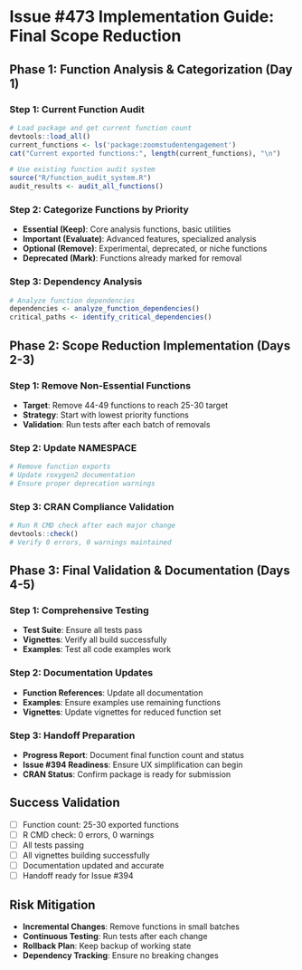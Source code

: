 # Issue #473 Implementation Guide: Final Scope Reduction

## Phase 1: Function Analysis & Categorization (Day 1)

### Step 1: Current Function Audit
```r
# Load package and get current function count
devtools::load_all()
current_functions <- ls('package:zoomstudentengagement')
cat("Current exported functions:", length(current_functions), "\n")

# Use existing function audit system
source("R/function_audit_system.R")
audit_results <- audit_all_functions()
```

### Step 2: Categorize Functions by Priority
- **Essential (Keep)**: Core analysis functions, basic utilities
- **Important (Evaluate)**: Advanced features, specialized analysis
- **Optional (Remove)**: Experimental, deprecated, or niche functions
- **Deprecated (Mark)**: Functions already marked for removal

### Step 3: Dependency Analysis
```r
# Analyze function dependencies
dependencies <- analyze_function_dependencies()
critical_paths <- identify_critical_dependencies()
```

## Phase 2: Scope Reduction Implementation (Days 2-3)

### Step 1: Remove Non-Essential Functions
- **Target**: Remove 44-49 functions to reach 25-30 target
- **Strategy**: Start with lowest priority functions
- **Validation**: Run tests after each batch of removals

### Step 2: Update NAMESPACE
```r
# Remove function exports
# Update roxygen2 documentation
# Ensure proper deprecation warnings
```

### Step 3: CRAN Compliance Validation
```r
# Run R CMD check after each major change
devtools::check()
# Verify 0 errors, 0 warnings maintained
```

## Phase 3: Final Validation & Documentation (Days 4-5)

### Step 1: Comprehensive Testing
- **Test Suite**: Ensure all tests pass
- **Vignettes**: Verify all build successfully
- **Examples**: Test all code examples work

### Step 2: Documentation Updates
- **Function References**: Update all documentation
- **Examples**: Ensure examples use remaining functions
- **Vignettes**: Update vignettes for reduced function set

### Step 3: Handoff Preparation
- **Progress Report**: Document final function count and status
- **Issue #394 Readiness**: Ensure UX simplification can begin
- **CRAN Status**: Confirm package is ready for submission

## Success Validation
- [ ] Function count: 25-30 exported functions
- [ ] R CMD check: 0 errors, 0 warnings
- [ ] All tests passing
- [ ] All vignettes building successfully
- [ ] Documentation updated and accurate
- [ ] Handoff ready for Issue #394

## Risk Mitigation
- **Incremental Changes**: Remove functions in small batches
- **Continuous Testing**: Run tests after each change
- **Rollback Plan**: Keep backup of working state
- **Dependency Tracking**: Ensure no breaking changes
